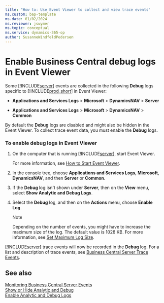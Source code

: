 ```yaml
---
title: "How to: Use Event Viewer to collect and view trace events"
ms.custom: bap-template
ms.date: 01/02/2024
ms.reviewer: jswymer
ms.topic: conceptual
ms.service: dynamics-365-op
author: SusanneWindfeldPedersen
---
```

# Enable Business Central debug logs in Event Viewer

Some [!INCLUDE[server](../developer/includes/server.md)] events are collected in the following **Debug** logs specific to [!INCLUDE[prod_short](../developer/includes/prod_short.md)] in Event Viewer:

-   **Applications and Services Logs** > **Microsoft** > **DynamicsNAV** > **Server**

- **Applications and Services Logs** > **Microsoft** > **DynamicsNAV** > **Common**

By default the **Debug** logs are disabled and might also be hidden in the Event Viewer. To collect trace event data, you must enable the **Debug** logs.  
  
### To enable debug logs in Event Viewer  
  
1.  On the computer that is running [!INCLUDE[server](../developer/includes/server.md)], start Event Viewer.  
  
     For more information, see [How to Start Event Viewer](/previous-versions/).  
  
2.  In the console tree, choose **Applications and Services Logs**, **Microsoft**, **DynamicsNAV**, and then **Server** or **Common**.  
  
3.  If the **Debug** log isn't shown under **Server**, then on the **View** menu, select **Show Analytic and Debug Logs**.  
  
4.  Select the **Debug** log, and then on the **Actions** menu, choose **Enable Log**.  
  
    > [!NOTE]  
    >  Depending on the number of events, you might have to increase the maximum size of the log. The default value is 1028 KB. For more information, see [Set Maximum Log Size](/previous-versions/windows/it-pro/windows-server-2008-R2-and-2008/cc748849(v=ws.11)).  
  
 [!INCLUDE[server](../developer/includes/server.md)] trace events will now be recorded in the **Debug** log. For a list and description of trace events, see [Business Central Server Trace Events](server-trace-events.md).  
  
## See also  
 [Monitoring Business Central Server Events](monitor-server-events.md)    
 [Show or Hide Analytic and Debug](/previous-versions/windows/it-pro/windows-server-2008-R2-and-2008/cc766275(v=ws.11))   
 [Enable Analytic and Debug Logs](/previous-versions/windows/it-pro/windows-server-2008-R2-and-2008/cc749492(v=ws.11))